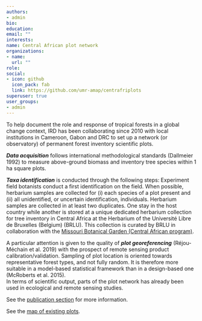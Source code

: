 ```yaml
---
authors:
- admin
bio: 
education:
email: ""
interests:
name: Central African plot network
organizations:
- name:
  url: ""
role: 
social:
- icon: github
  icon_pack: fab
  link: https://github.com/umr-amap/centrafriplots
superuser: true
user_groups:
- admin
---
```



To help document the role and response of tropical forests in a global change context, IRD has been collaborating since 2010 with local institutions in Cameroon, Gabon and DRC to set up a network (or observatory) of permanent forest inventory scientific plots. 

  
*__Data acquisition__* follows international methodological standards (Dallmeier 1992) to measure above-ground biomass and inventory tree species within 1 ha square plots. 

   
*__Taxa identification__* is conducted through the following steps:
Experiment field botanists conduct a first identification on the field. When possible, herbarium samples are collected for (i) each species of a plot present and (ii) all unidentified, or uncertain identification, individuals.
Herbarium samples are collected in at least two duplicates. One stay in the host country while another is stored at a unique dedicated herbarium collection for tree inventory in Central Africa at the Herbarium of the Université Libre de Bruxelles (Belgium) (BRLU). This collection is curated by BRLU in collaboration with the [Missouri Botanical Garden (Central African program)](http://www.missouribotanicalgarden.org/plant-science/plant-science/africa.aspx).

  
A particular attention is given to the quality of *__plot georeferencing__* (Réjou-Méchain et al. 2019) with the prospect of remote sensing product calibration/validation. Sampling of plot location is oriented towards representative forest types, and not fully random. It is therefore more suitable in a model-based statistical framework than in a design-based one (McRoberts et al. 2015).  
In terms of scientific output, parts of the plot network has already been used in ecological and remote sensing studies.   

See the [publication section](https://central-african-plot-network.netlify.app/publication/) for more information.

See the [map of existing plots](https://5f466c7af354ff00081a8097--central-african-plot-network.netlify.app/post/map/).





